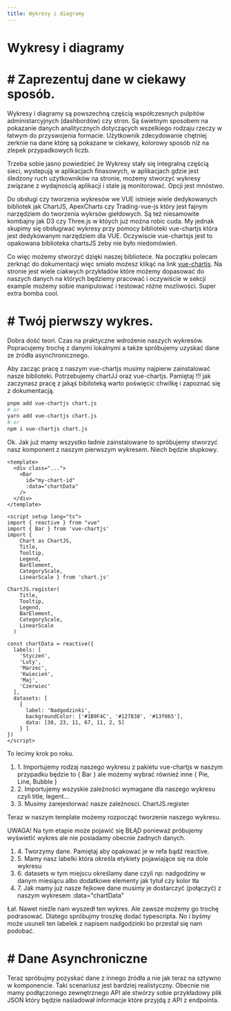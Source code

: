 ```yaml
---
title: Wykresy i diagramy
---
```


<h1 class='text-white mb-10 mt-5 text-2xl uppercase text-center'>
  Wykresy i diagramy
</h1>

<TextBoxMD>
  <h1 class="text-2xl font-semibold mb-4">
    <span class='text-green-500 font-bold'>#</span> Zaprezentuj dane w ciekawy sposób.
  </h1>
  <p class='my-2'>
    Wykresy i diagramy są powszechną częścią współczesnych pulpitów administarcyjnych (dashbordów) czy stron. Są świetnym sposobem na pokazanie danych analitycznych dotyczących wszelkiego rodzaju rzeczy w łatwym do przyswojenia formacie. Użytkownik zdecydowanie chętniej zerknie na dane którę są pokazane w ciekawy, kolorowy sposób niż na zlepek przypadkowych liczb. 
  </p>
  <p class='my-2'>
    Trzeba sobie jasno powiedzieć że Wykresy stały się integralną częścią sieci, wystepują w aplikacjach finasowych, w aplikacjach gdzie jest śledzony ruch użytkowników na stronie, możemy stworzyć wykresy związane z wydajnością aplikacji i stale ją monitorować. Opcji jest mnóstwo.
  </p>
  <p class='my-2'>
    Do obsługi czy tworzenia wykresów we VUE istnieje wiele dedykowanych bibliotek jak ChartJS, ApexCharts czy Trading-vue-js który jest fajnym narzędziem do tworzenia wykrsów giełdowych. Są też niesamowite kombajny jak D3 czy Three.js w któych już można robic cuda. My jednak skupimy się obsługiwać wykresy przy pomocy biblioteki vue-chartjs która jest dedykowanym narzędziem dla VUE. Oczywiscie vue-chartsjs jest to opakowana biblioteka chartsJS żeby nie było niedomówień.
  </p>
  <p class='my-2'>
    Co więc możemy stworzyć dzięki naszej bibliotece. Na początku polecam zerknąć do dokumentacji więc smiało możesz klikąć na link  <a href='https://vue-chartjs.org/' class='text-green-500 font-bold'>vue-chartjs</a>. Na stronie jest wiele ciakwych przykładów które możemy dopasować do naszych danych na których będziemy pracować i oczywiście w sekcji example możemy sobie manipulować i testować różne mozliwości. Super extra bomba cool.
  </p>
</TextBoxMD>

<BoxInfo title='Ciekawostka' description="Warto też wspomnieć że pracujemy z VUE więc nasze reaktywne dane mogą być na bierząco aktualizowane. "/>

<TextBoxMD>
  <h1 class="text-2xl font-semibold mb-4">
    <span class='text-green-500 font-bold'>#</span> Twój pierwszy wykres.
  </h1>
  <p class='my-2'>
    Dobra dość teori. Czas na praktyczne wdrożenie naszych wykresów. Popracujemy trochę z danymi lokalnymi a także spróbujemy uzyskać dane ze źródła asynchronicznego. 
  </p>
  <p>
    Aby zacząc pracę z naszym vue-chartjs musimy najpierw zainstalować nasze biblioteki. Potrzebujemy chartJJ oraz vue-chartjs. Pamiętaj !!! jak zaczynasz pracę z jakąś bibiloteką warto poświęcic chwilkę i zapoznać się z dokumentacją. 
  </p>
</TextBoxMD>

``` sh
pnpm add vue-chartjs chart.js
# or
yarn add vue-chartjs chart.js
# or
npm i vue-chartjs chart.js
```

<TextBoxMD>
  <p class='my-2'>
    Ok. Jak już mamy wszystko ładnie zainstalowane to spróbujemy stworzyć nasz komponent z naszym pierwszym wykresem. Niech będzie słupkowy. 
  </p>
</TextBoxMD>

```vue
<template>
  <div class="...">
    <Bar
      id="my-chart-id"
      :data="chartData"
    />
  </div>
</template>

<script setup lang="ts">
import { reactive } from "vue"
import { Bar } from 'vue-chartjs'
import { 
    Chart as ChartJS,
    Title,
    Tooltip,
    Legend,
    BarElement,
    CategoryScale,
    LinearScale } from 'chart.js'

ChartJS.register(
    Title, 
    Tooltip, 
    Legend, 
    BarElement, 
    CategoryScale, 
    LinearScale
  )

const chartData = reactive({
  labels: [ 
    'Styczeń',
    'Luty',
    'Marzec',
    'Kwiecień',
    'Maj',
    'Czerwiec'
  ],
  datasets: [ 
    { 
      label: 'Nadgodzinki',
      backgroundColor: ['#1B9F4C', '#127838', '#13f065'],
      data: [30, 23, 11, 67, 11, 2, 5]
    } ]
})
</script>

```


<TextBoxMD>
  <p class='mb-2'>To lecimy krok po roku.</p>
  <ol>
    <li>1. Importujemy rodzaj naszego wykresu z pakietu vue-chartjs w naszym przypadku będzie to { Bar } ale możemy wybrać również inne { Pie, Line, Bubble }</li>
    <li>2. Importujemy wszyskie zależności wymagane dla naszego wykresu czyli title, legent...</li>
    <li>3. Musimy zarejestorwać nasze zależnosci. ChartJS.register </li>
  </ol>
  <p class='my-2'>
    Teraz w naszym template możemy rozpocząć tworzenie naszego wykresu.  
  </p>
  <p class='my-2'>
    UWAGA! Na tym etapie może pojawić się BŁĄD ponieważ próbujemy wyświetlć wykres ale nie posiadamy obecnie żadnych danych.
  </p>
  <ol>
    <li>4. Tworzymy dane. Pamiętaj aby opakować je w refa bądź reactive.</li>
    <li>5. Mamy nasz labelki która określa etykiety pojawiające się na dole wykresu</li>
    <li>6. datasets w tym miejscu określamy dane czyli np: nadgodziny w danym miesiącu albo dodatkowe elementy jak tytuł czy kolor tła</li>
    <li>7. Jak mamy już nasze fejkowe dane musimy je dostarczyć (połączyć) z naszym wykresem :data="chartData"</li>
  </ol>
</TextBoxMD>

<BarChart></BarChart>

<TextBoxMD>
  <p class='my-2'>
    Łał. Nawet nieźle nam wyszedł ten wykres. Ale zawsze możemy go trochę podrasować. Dlatego spróbujmy troszkę dodać typescripta. No i byśmy może usuneli ten labelek z napisem nadgodzinki bo przestał się nam podobać.
  </p>
</TextBoxMD>

<TextBoxMD>
  <h1 class="text-2xl font-semibold mb-4">
    <span class='text-green-500 font-bold'>#</span> Dane Asynchroniczne
  </h1>
  <p class='my-2'>
    Teraz spróbujmy pozyskać dane z innego źródła a nie jak teraz na sztywno w komponencie. Taki scenariusz jest bardziej realistyczny. Obecnie nie mamy podłączonego zewnętrznego API ale stwórzy sobie przykładowy plik JSON który będzie naśladował informacje które przyjdą z API z endpointa.
  </p>
</TextBoxMD>

